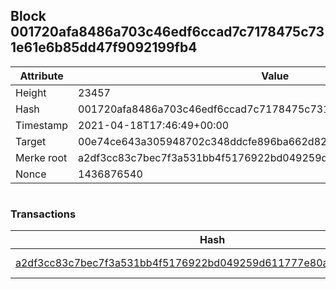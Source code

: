 ## Block 001720afa8486a703c46edf6ccad7c7178475c731e61e6b85dd47f9092199fb4

Attribute | Value
--- | ---
Height | 23457
Hash | 001720afa8486a703c46edf6ccad7c7178475c731e61e6b85dd47f9092199fb4
Timestamp | 2021-04-18T17:46:49+00:00
Target | 00e74ce643a305948702c348ddcfe896ba662d82c1a228faf4ad12250f07334e
Merke root | a2df3cc83c7bec7f3a531bb4f5176922bd049259d611777e80a186dded28ae25
Nonce | 1436876540

```

```

### Transactions

Hash | Amount
--- | ---
[a2df3cc83c7bec7f3a531bb4f5176922bd049259d611777e80a186dded28ae25](a2df3cc83c7bec7f3a531bb4f5176922bd049259d611777e80a186dded28ae25.md) | 10.00000000 SKEPTI 
